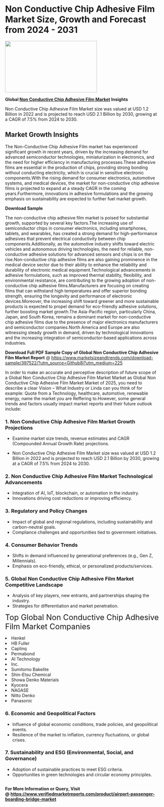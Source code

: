 <H1>Non Conductive Chip Adhesive Film Market Size, Growth and Forecast from 2024 - 2031</H1><img class="aligncenter size-medium wp-image-584254" src="https://thirdeyenews.in/wp-content/uploads/2024/09/Global-Market-Research-300x168.jpeg" alt="" width="300" height="168" /><p><strong>Global&nbsp;<a href="https://www.marketsizeandtrends.com/download-sample/397522/?utm_source=Github8j?utm_medium=225">Non Conductive Chip Adhesive Film Market</a> Insights</strong></p><p>Non Conductive Chip Adhesive Film Market size was valued at USD 1.2 Billion in 2022 and is projected to reach USD 2.1 Billion by 2030, growing at a CAGR of 7.5% from 2024 to 2030.</p><p><h2>Market Growth Insights</h2> <p>The Non-Conductive Chip Adhesive Film market has experienced significant growth in recent years, driven by the increasing demand for advanced semiconductor technologies, miniaturization in electronics, and the need for higher efficiency in manufacturing processes.These adhesive films are essential in the production of chips, providing strong bonding without conducting electricity, which is crucial in sensitive electronic components.With the rising demand for consumer electronics, automotive systems, and medical devices, the market for non-conductive chip adhesive films is projected to expand at a steady CAGR in the coming years.Furthermore, innovations in adhesive formulations and the growing emphasis on sustainability are expected to further fuel market growth.</p> <p><strong>Download Sample</strong></p> <p>The non-conductive chip adhesive film market is poised for substantial growth, supported by several key factors.The increasing use of semiconductor chips in consumer electronics, including smartphones, tablets, and wearables, has created a strong demand for high-performance adhesives that prevent electrical conductivity between chip components.Additionally, as the automotive industry shifts toward electric vehicles and autonomous driving technologies, the need for reliable, non-conductive adhesive solutions for advanced sensors and chips is on the rise.Non-conductive chip adhesive films are also gaining prominence in the medical device sector due to their ability to enhance the reliability and durability of electronic medical equipment.Technological advancements in adhesive formulations, such as improved thermal stability, flexibility, and environmental resistance, are contributing to the growing adoption of non-conductive chip adhesive films.Manufacturers are focusing on creating films that can withstand high temperatures and offer superior bonding strength, ensuring the longevity and performance of electronic devices.Moreover, the increasing shift toward greener and more sustainable products is expected to propel demand for eco-friendly adhesive solutions, further boosting market growth.The Asia-Pacific region, particularly China, Japan, and South Korea, remains a dominant market for non-conductive chip adhesive films due to the presence of major electronics manufacturers and semiconductor companies.North America and Europe are also witnessing steady growth in demand, driven by technological innovations and the increasing integration of semiconductor-based applications across industries.<p><span class=""><strong>Download Full PDF Sample Copy of Global Non Conductive Chip Adhesive Film Market Report</strong> @ <a href="https://www.marketsizeandtrends.com/download-sample/397522/?utm_source=Github8j?utm_medium=225" target="_blank">https://www.marketsizeandtrends.com/download-sample/397522/?utm_source=Github8j?utm_medium=225</a></span></p><p>In order to make an accurate and perceptive description of future scope of a Global&nbsp;Non Conductive Chip Adhesive Film Market Market as Global&nbsp;Non Conductive Chip Adhesive Film Market Market of 2025, you need to describe a clear Vision &ndash; What Industry or Linda can you think of for example: Quote from a Technology, healthcare, automotive, renewable energy, name the market you are Reffering to.However, some general trends and factors usually impact market reports and their future outlook include:</p><h3>1.&nbsp;<strong>Non Conductive Chip Adhesive Film Market Growth Projections</strong></h3><ul><li>Examine market size trends, revenue estimates and CAGR (Compounded Annual Growth Rate) projections.</li><li><p>Non Conductive Chip Adhesive Film Market size was valued at USD 1.2 Billion in 2022 and is projected to reach USD 2.1 Billion by 2030, growing at a CAGR of 7.5% from 2024 to 2030.</p></li></ul><h3>2.&nbsp;<strong>Non Conductive Chip Adhesive Film Market Technological Advancements</strong></h3><ul><li>Integration of AI, IoT, blockchain, or automation in the industry.</li><li>Innovations driving cost reductions or improving efficiency.</li></ul><h3>3.&nbsp;<strong>Regulatory and Policy Changes</strong></h3><ul><li>Impact of global and regional regulations, including sustainability and carbon-neutral goals.</li><li>Compliance challenges and opportunities tied to government initiatives.</li></ul><h3>4.&nbsp;<strong>Consumer Behavior Trends</strong></h3><ul><li>Shifts in demand influenced by generational preferences (e.g., Gen Z, Millennials).</li><li>Emphasis on eco-friendly, ethical, or personalized products/services.</li></ul><h3>5.&nbsp;<strong>Global Non Conductive Chip Adhesive Film Market Competitive Landscape</strong></h3><ul><li>Analysis of key players, new entrants, and partnerships shaping the industry.</li><li>Strategies for differentiation and market penetration.</li></ul><p data-pm-slice="1 1 []"><span style="color: inherit; font-family: inherit; font-size: 25px;">Top Global Non Conductive Chip Adhesive Film Market Companies</span></p><div class="" data-test-id=""><p><li>Henkel</li><li> HB Fuller</li><li> Caplinq</li><li> Permabond</li><li> AI Technology</li><li> Inc.</li><li> Sumitomo Bakelite</li><li> Shin-Etsu Chemical</li><li> Showa Denko Materials</li><li> Kyocera</li><li> NAGASE</li><li> Nitto Denko</li><li> Panasonic</li></p></div><h3>6.&nbsp;<strong>Economic and Geopolitical Factors</strong></h3><ul><li>Influence of global economic conditions, trade policies, and geopolitical events.</li><li>Resilience of the market to inflation, currency fluctuations, or global crises.</li></ul><h3>7.&nbsp;<strong>Sustainability and ESG (Environmental, Social, and Governance)</strong></h3><ul><li>Adoption of sustainable practices to meet ESG criteria.</li><li>Opportunities in green technologies and circular economy principles.</li></ul><h2><strong style="font-size: 14px;">For More Information or Query, Visit @&nbsp;</strong><a style="background-color: #ffffff; font-size: 14px;" href="https://www.marketsizeandtrends.com/report/non-conductive-chip-adhesive-film-market/" target="_blank">https://www.verifiedmarketreports.com/product/airport-passenger-boarding-bridge-market</a></h2>